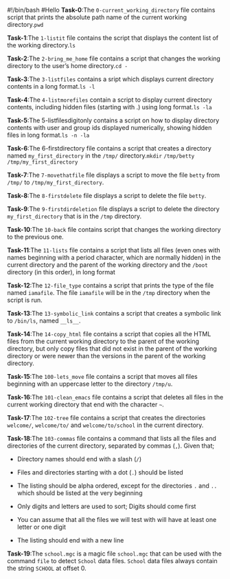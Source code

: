 #!/bin/bash
#Hello
**Task-0**:The `0-current_working_directory` file contains script that prints the absolute path name of the current working directory.`pwd`

**Task-1**:The `1-listit` file contains the script that displays the content list of the working directory.`ls`

**Task-2**:The `2-bring_me_home` file contains a script that changes the working directory to the user’s home directory.`cd -`

**Task-3**:The `3-listfiles` contains a sript which displays current directory contents in a long format.`ls -l`

**Task-4**:The `4-listmorefiles` contain a script to display current directory contents, including hidden files (starting with .) using long format.`ls -la`

**Task-5**:The 5-listfilesdigitonly contains a script on how to display directory contents with user and group ids displayed numerically, showing hidden files in long format.`ls -n -la`

**Task-6**:The 6-firstdirectory file contains a script that creates a directory named `my_first_directory` in the `/tmp/` directory.`mkdir` `/tmp/betty` `/tmp/my_first_directory`

**Task-7**:The `7-movethatfile` file displays a script to move the file `betty` from `/tmp/` to `/tmp/my_first_directory`.

**Task-8**:The `8-firstdelete` file displays a script to delete the file `betty`.

**Task-9**:The `9-firstdirdeletion` file displays a script to delete the directory `my_first_directory` that is in the `/tmp` directory.

**Task-10**:The `10-back` file contains script that changes the working directory to the previous one.

**Task-11**:The `11-lists` file contains a script that lists all files (even ones with names beginning with a period character, which are normally hidden) in the current directory and the parent of the working directory and the `/boot` directory (in this order), in long format

**Task-12**:The `12-file_type` contains a script that prints the type of the file named `iamafile`. The file `iamafile` will be in the `/tmp` directory when the script is run.

**Task-13**:The `13-symbolic_link` contains a script that creates a symbolic link to `/bin/ls`, named `__ls__`.

**Task-14**:The `14-copy_html` file contains a script that copies all the HTML files from the current working directory to the parent of the working directory, but only copy files that did not exist in the parent of the working directory or were newer than the versions in the parent of the working directory.

**Task-15**:The `100-lets_move` file contains a script that moves all files beginning with an uppercase letter to the directory `/tmp/u`.

**Task-16**:The `101-clean_emacs` file contains a script that deletes all files in the current working directory that end with the character `~`.

**Task-17**:The `102-tree` file contains a script that creates the directories `welcome/`, `welcome/to/` and `welcome/to/school` in the current directory.

**Task-18**:The `103-commas` file contains  a command that lists all the files and directories of the current directory, separated by commas (`,`). Given that;
- Directory names should end with a slash (`/`)

- Files and directories starting with a dot (`.`) should be listed

- The listing should be alpha ordered, except for the directories `.` and `..` which should be listed at the very beginning

- Only digits and letters are used to sort; Digits should come first

- You can assume that all the files we will test with will have at least one letter or one digit

- The listing should end with a new line

**Task-19**:The `school.mgc` is a magic file `school.mgc` that can be used with the command `file` to detect `School` data files. `School` data files always contain the string `SCHOOL` at offset 0.
